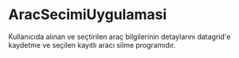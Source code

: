 # AracSecimiUygulamasi
Kullanıcıda alınan ve seçtirilen araç bilgilerinin detaylarını datagrid'e kaydetme ve seçilen kayıtlı aracı silme programıdır.
